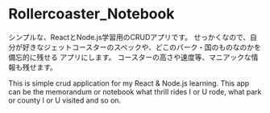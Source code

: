 # Rollercoaster_Notebook
シンプルな、ReactとNode.js学習用のCRUDアプリです。
せっかくなので、自分が好きなジェットコースターのスペックや、どこのパーク・国のものなのかを備忘的に残せる
アプリにします。
コースターの高さや速度等、マニアックな情報も残せます。

This is simple crud application for my React & Node.js learning.
This app can be the memorandum or notebook what thrill rides I or U rode, 
what park or county I or U visited and so on.

# 
